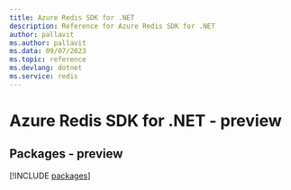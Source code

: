 ```yaml
---
title: Azure Redis SDK for .NET
description: Reference for Azure Redis SDK for .NET
author: pallavit
ms.author: pallavit
ms.data: 09/07/2023
ms.topic: reference
ms.devlang: dotnet
ms.service: redis
---
```

# Azure Redis SDK for .NET - preview
## Packages - preview
[!INCLUDE [packages](redis-index.md)]